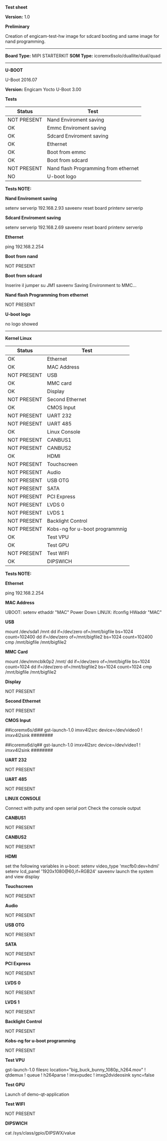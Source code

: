 **Test sheet**

**Version:** 1.0


**Preliminary**

Creation of engicam-test-hw image for sdcard booting and same image for nand programming.

--------------------------------------------------------------------------------------------------------

**Board Type:** MIPI STARTERKIT
**SOM Type:** icoremx6solo/duallite/dual/quad

--------------------------------------------------------------------------------------------------------

**U-BOOT**

U-Boot 2016.07

**Version:** Engicam Yocto U-Boot 3.00

**Tests**

| Status  |  Test |
|---------|-------|
| NOT PRESENT |Nand Enviroment saving   |
| OK |Emmc  Enviroment saving |
| OK |Sdcard  Enviroment saving |
| OK |Ethernet  |
| OK |Boot from emmc   |
| OK |Boot from sdcard  |
| NOT PRESENT |Nand flash Programming from ethernet   |
| NO |U-boot logo   |


**Tests NOTE:**

**Nand Enviroment saving**

setenv serverip 192.168.2.93
saveenv
reset board
printenv serverip

**Sdcard  Enviroment saving**

setenv serverip 192.168.2.69
saveenv
reset board
printenv  serverip

**Ethernet**

ping 192.168.2.254

**Boot from nand**

NOT PRESENT

**Boot from sdcard**

Inserire il jumper su JM1
saveenv
Saving Environment to MMC...

**Nand flash Programming from ethernet**

NOT PRESENT

**U-boot logo**

no logo showed

--------------------------------------------------------------------------------------------------------
**Kernel Linux**

| Status  |  Test |
|---------|-------|
| OK |Ethernet|
| OK |MAC Address|
| NOT PRESENT |USB|
| OK |MMC card|
| OK |Display|
| NOT PRESENT |Second Ethernet|
| OK |CMOS Input|
| NOT PRESENT |UART 232|
| NOT PRESENT |UART 485|
| OK |Linux Console|
| NOT PRESENT |CANBUS1|
| NOT PRESENT |CANBUS2|
| OK |HDMI|
| NOT PRESENT |Touchscreen|
| NOT PRESENT |Audio|
| NOT PRESENT |USB  OTG|
| NOT PRESENT |SATA|
| NOT PRESENT |PCI Express|
| NOT PRESENT |LVDS 0|
| NOT PRESENT |LVDS 1|
| NOT PRESENT |Backlight Control|
| NOT PRESENT |Kobs-ng for u-boot programmnig|
| OK |Test VPU|
| OK |Test GPU|
| NOT PRESENT |Test WIFI|
| OK |DIPSWICH|

**Tests NOTE:**

**Ethernet**

ping 192.168.2.254

**MAC Address**

UBOOT: setenv ethaddr "MAC"
Power Down
LINUX: ifconfig
HWaddr "MAC"

**USB**

mount /dev/sda1 /mnt
dd if=/dev/zero of=/mnt/bigfile bs=1024 count=102400
dd if=/dev/zero of=/mnt/bigfile2 bs=1024 count=102400
cmp /mnt/bigfile /mnt/bigfile2

**MMC Card**

mount /dev/mmcblk0p2 /mnt/
dd if=/dev/zero of=/mnt/bigfile bs=1024 count=1024
dd if=/dev/zero of=/mnt/bigfile2 bs=1024 count=1024
cmp /mnt/bigfile /mnt/bigfile2

**Display**

NOT PRESENT

**Second Ethernet**

NOT PRESENT

**CMOS Input**

##icoremx6s/dl##
gst-launch-1.0 imxv4l2src device=/dev/video0 ! imxv4l2sink
########

##icoremx6d/q##
gst-launch-1.0 imxv4l2src device=/dev/video1 ! imxv4l2sink
########

**UART 232**

NOT PRESENT

**UART 485**

NOT PRESENT

**LINUX CONSOLE**

Connect with putty and open serial port
Check the console output

**CANBUS1**

NOT PRESENT

**CANBUS2**

NOT PRESENT

**HDMI**

set the following variables in u-boot:
setenv video_type 'mxcfb0:dev=hdmi'
setenv lcd_panel '1920x1080@60,if=RGB24'
saveenv
launch the system and view display

**Touchscreen**

NOT PRESENT

**Audio**

NOT PRESENT

**USB OTG**

NOT PRESENT

**SATA**

NOT PRESENT

**PCI Express**

NOT PRESENT

**LVDS 0**

NOT PRESENT

**LVDS 1**

NOT PRESENT

**Backlight Control**

NOT PRESENT

**Kobs-ng for u-boot programming**

NOT PRESENT

**Test VPU**

gst-launch-1.0 filesrc location="big_buck_bunny_1080p_h264.mov" ! qtdemux ! queue ! h264parse ! imxvpudec  ! imxg2dvideosink sync=false

**Test GPU**

Launch of demo-qt-application

**Test WIFI**

NOT PRESENT

**DIPSWICH**

cat /sys/class/gpio/DIPSWX/value
